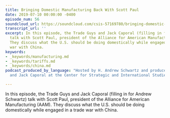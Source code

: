 ```yaml
---
title: Bringing Domestic Manufacturing Back With Scott Paul
date: 2019-07-10 00:00:00 -0400
episode_num: 56
soundcloud_url: https://soundcloud.com/csis-57169780/bringing-domestic-manufacturing-back-with-scott-paul
transcript_url: ''
excerpt: In this episode, the Trade Guys and Jack Caporal (filling in for Andrew Schwartz)
  talk with Scott Paul, president of the Alliance for American Manufacturing (AAM).
  They discuss what the U.S. should be doing domestically while engaged in a trade
  war with China.
keywords:
- _keywords/manufacturing.md
- _keywords/tariffs.md
- _keywords/china.md
podcast_produced_by_language: "Hosted by H. Andrew Schwartz and produced by Yumi Araki
  and Jack Caporal at the Center for Strategic and International Studies in Washington.\n\n"

---
```

In this episode, the Trade Guys and Jack Caporal (filling in for Andrew Schwartz) talk with Scott Paul, president of the Alliance for American Manufacturing (AAM). They discuss what the U.S. should be doing domestically while engaged in a trade war with China.